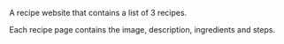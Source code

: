A recipe website that contains a list of 3 recipes.

Each recipe page contains the image, description, ingredients and steps.